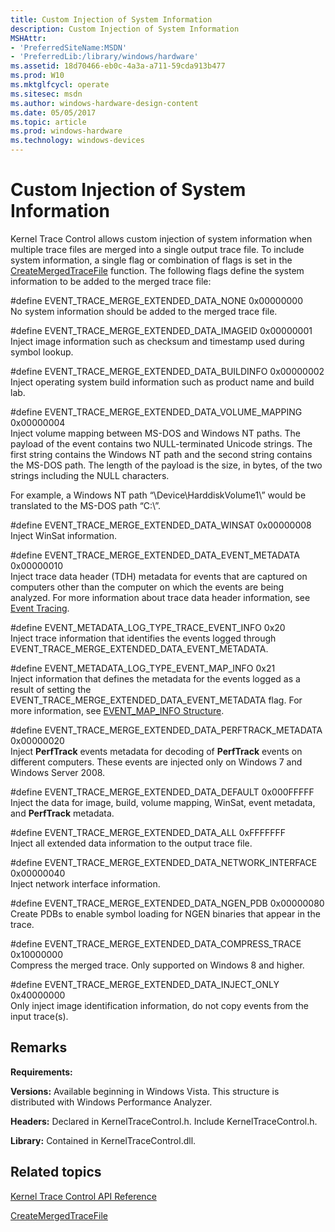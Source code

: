 ```yaml
---
title: Custom Injection of System Information
description: Custom Injection of System Information
MSHAttr:
- 'PreferredSiteName:MSDN'
- 'PreferredLib:/library/windows/hardware'
ms.assetid: 18d70466-eb0c-4a3a-a711-59cda913b477
ms.prod: W10
ms.mktglfcycl: operate
ms.sitesec: msdn
ms.author: windows-hardware-design-content
ms.date: 05/05/2017
ms.topic: article
ms.prod: windows-hardware
ms.technology: windows-devices
---
```


# Custom Injection of System Information


Kernel Trace Control allows custom injection of system information when multiple trace files are merged into a single output trace file. To include system information, a single flag or combination of flags is set in the [CreateMergedTraceFile](createmergedtracefile.md) function. The following flags define the system information to be added to the merged trace file:

<a href="" id="-define-event-trace-merge-extended-data-none-0x00000000"></a>\#define EVENT\_TRACE\_MERGE\_EXTENDED\_DATA\_NONE 0x00000000  
No system information should be added to the merged trace file.

<a href="" id="-define-event-trace-merge-extended-data-imageid-0x00000001"></a>\#define EVENT\_TRACE\_MERGE\_EXTENDED\_DATA\_IMAGEID 0x00000001  
Inject image information such as checksum and timestamp used during symbol lookup.

<a href="" id="-define-event-trace-merge-extended-data-buildinfo-0x00000002"></a>\#define EVENT\_TRACE\_MERGE\_EXTENDED\_DATA\_BUILDINFO 0x00000002  
Inject operating system build information such as product name and build lab.

<a href="" id="-define-event-trace-merge-extended-data-volume-mapping-0x00000004"></a>\#define EVENT\_TRACE\_MERGE\_EXTENDED\_DATA\_VOLUME\_MAPPING 0x00000004  
Inject volume mapping between MS-DOS and Windows NT paths. The payload of the event contains two NULL-terminated Unicode strings. The first string contains the Windows NT path and the second string contains the MS-DOS path. The length of the payload is the size, in bytes, of the two strings including the NULL characters.

For example, a Windows NT path “\\Device\\HarddiskVolume1\\” would be translated to the MS-DOS path “C:\\”.

<a href="" id="-define-event-trace-merge-extended-data-winsat-0x00000008"></a>\#define EVENT\_TRACE\_MERGE\_EXTENDED\_DATA\_WINSAT 0x00000008  
Inject WinSat information.

<a href="" id="-define-event-trace-merge-extended-data-event-metadata-0x00000010"></a>\#define EVENT\_TRACE\_MERGE\_EXTENDED\_DATA\_EVENT\_METADATA 0x00000010  
Inject trace data header (TDH) metadata for events that are captured on computers other than the computer on which the events are being analyzed. For more information about trace data header information, see [Event Tracing](https://msdn.microsoft.com/library/bb968803.aspx).

<a href="" id="-define-event-metadata-log-type-trace-event-info-0x20"></a>\#define EVENT\_METADATA\_LOG\_TYPE\_TRACE\_EVENT\_INFO 0x20  
Inject trace information that identifies the events logged through EVENT\_TRACE\_MERGE\_EXTENDED\_DATA\_EVENT\_METADATA.

<a href="" id="-define-event-metadata-log-type-event-map-info-0x21"></a>\#define EVENT\_METADATA\_LOG\_TYPE\_EVENT\_MAP\_INFO 0x21  
Inject information that defines the metadata for the events logged as a result of setting the EVENT\_TRACE\_MERGE\_EXTENDED\_DATA\_EVENT\_METADATA flag. For more information, see [EVENT\_MAP\_INFO Structure](https://msdn.microsoft.com/library/windows/desktop/aa964762.aspx).

<a href="" id="-define-event-trace-merge-extended-data-perftrack-metadata-0x00000020"></a>\#define EVENT\_TRACE\_MERGE\_EXTENDED\_DATA\_PERFTRACK\_METADATA 0x00000020  
Inject **PerfTrack** events metadata for decoding of **PerfTrack** events on different computers. These events are injected only on Windows 7 and Windows Server 2008.

<a href="" id="-define-event-trace-merge-extended-data-default-0x000fffff"></a>\#define EVENT\_TRACE\_MERGE\_EXTENDED\_DATA\_DEFAULT 0x000FFFFF  
Inject the data for image, build, volume mapping, WinSat, event metadata, and **PerfTrack** metadata.

<a href="" id="-define-event-trace-merge-extended-data-all-0xfffffff"></a>\#define EVENT\_TRACE\_MERGE\_EXTENDED\_DATA\_ALL 0xFFFFFFF  
Inject all extended data information to the output trace file.

<a href="" id="-define-event-trace-merge-extended-data-network-interface-0x00000040"></a>\#define EVENT\_TRACE\_MERGE\_EXTENDED\_DATA\_NETWORK\_INTERFACE 0x00000040  
Inject network interface information.

<a href="" id="-define-event-trace-merge-extended-data-ngen-pdb------------0x00000080"></a>\#define EVENT\_TRACE\_MERGE\_EXTENDED\_DATA\_NGEN\_PDB 0x00000080  
Create PDBs to enable symbol loading for NGEN binaries that appear in the trace.

<a href="" id="-define-event-trace-merge-extended-data-compress-trace------0x10000000"></a>\#define EVENT\_TRACE\_MERGE\_EXTENDED\_DATA\_COMPRESS\_TRACE 0x10000000  
Compress the merged trace. Only supported on Windows 8 and higher.

<a href="" id="-define-event-trace-merge-extended-data-inject-only---------0x40000000"></a>\#define EVENT\_TRACE\_MERGE\_EXTENDED\_DATA\_INJECT\_ONLY 0x40000000  
Only inject image identification information, do not copy events from the input trace(s).

## Remarks


**Requirements:**

**Versions:** Available beginning in Windows Vista. This structure is distributed with Windows Performance Analyzer.

**Headers:** Declared in KernelTraceControl.h. Include KernelTraceControl.h.

**Library:** Contained in KernelTraceControl.dll.

## Related topics


[Kernel Trace Control API Reference](kernel-trace-control-api-reference.md)

[CreateMergedTraceFile](createmergedtracefile.md)

 

 







